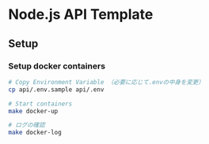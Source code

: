 # Node.js API Template

## Setup

### Setup docker containers

```sh
# Copy Environment Variable （必要に応じて.envの中身を変更）
cp api/.env.sample api/.env

# Start containers
make docker-up

# ログの確認
make docker-log
```
